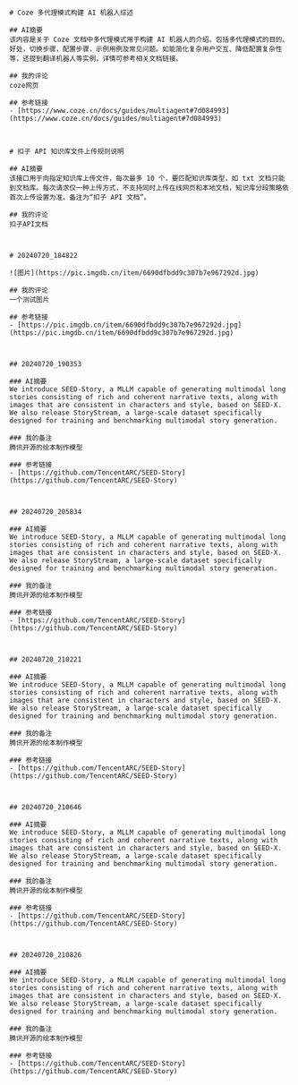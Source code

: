 


    # Coze 多代理模式构建 AI 机器人综述
    
    ## AI摘要
    该内容是关于 Coze 文档中多代理模式用于构建 AI 机器人的介绍。包括多代理模式的目的、好处，切换步骤，配置步骤，示例用例及常见问题。如能简化复杂用户交互、降低配置复杂性等，还提到翻译机器人等实例，详情可参考相关文档链接。
        
    ## 我的评论
    coze网页
        
    ## 参考链接
    - [https://www.coze.cn/docs/guides/multiagent#7d084993](https://www.coze.cn/docs/guides/multiagent#7d084993)
        
    

    # 扣子 API 知识库文件上传规则说明
    
    ## AI摘要
    该接口用于向指定知识库上传文件，每次最多 10 个，要匹配知识库类型，如 txt 文档只能到文档库。每次请求仅一种上传方式，不支持同时上传在线网页和本地文档，知识库分段策略依首次上传设置为准。备注为“扣子 API 文档”。
        
    ## 我的评论
    扣子API文档
        
    

    # 20240720_184822
    
    ![图片](https://pic.imgdb.cn/item/6690dfbdd9c307b7e967292d.jpg)
        
    ## 我的评论
    一个测试图片
        
    ## 参考链接
    - [https://pic.imgdb.cn/item/6690dfbdd9c307b7e967292d.jpg](https://pic.imgdb.cn/item/6690dfbdd9c307b7e967292d.jpg)
        
    

    ## 20240720_190353
    
    ### AI摘要
    We introduce SEED-Story, a MLLM capable of generating multimodal long stories consisting of rich and coherent narrative texts, along with images that are consistent in characters and style, based on SEED-X. We also release StoryStream, a large-scale dataset specifically designed for training and benchmarking multimodal story generation.
        
    ### 我的备注
    腾讯开源的绘本制作模型
        
    ### 参考链接
    - [https://github.com/TencentARC/SEED-Story](https://github.com/TencentARC/SEED-Story)
        
    

    ## 20240720_205834
    
    ### AI摘要
    We introduce SEED-Story, a MLLM capable of generating multimodal long stories consisting of rich and coherent narrative texts, along with images that are consistent in characters and style, based on SEED-X. We also release StoryStream, a large-scale dataset specifically designed for training and benchmarking multimodal story generation.
        
    ### 我的备注
    腾讯开源的绘本制作模型
        
    ### 参考链接
    - [https://github.com/TencentARC/SEED-Story](https://github.com/TencentARC/SEED-Story)
        
    

    ## 20240720_210221
    
    ### AI摘要
    We introduce SEED-Story, a MLLM capable of generating multimodal long stories consisting of rich and coherent narrative texts, along with images that are consistent in characters and style, based on SEED-X. We also release StoryStream, a large-scale dataset specifically designed for training and benchmarking multimodal story generation.
        
    ### 我的备注
    腾讯开源的绘本制作模型
        
    ### 参考链接
    - [https://github.com/TencentARC/SEED-Story](https://github.com/TencentARC/SEED-Story)
        
    

    ## 20240720_210646
    
    ### AI摘要
    We introduce SEED-Story, a MLLM capable of generating multimodal long stories consisting of rich and coherent narrative texts, along with images that are consistent in characters and style, based on SEED-X. We also release StoryStream, a large-scale dataset specifically designed for training and benchmarking multimodal story generation.
        
    ### 我的备注
    腾讯开源的绘本制作模型
        
    ### 参考链接
    - [https://github.com/TencentARC/SEED-Story](https://github.com/TencentARC/SEED-Story)
        
    

    ## 20240720_210826
    
    ### AI摘要
    We introduce SEED-Story, a MLLM capable of generating multimodal long stories consisting of rich and coherent narrative texts, along with images that are consistent in characters and style, based on SEED-X. We also release StoryStream, a large-scale dataset specifically designed for training and benchmarking multimodal story generation.
        
    ### 我的备注
    腾讯开源的绘本制作模型
        
    ### 参考链接
    - [https://github.com/TencentARC/SEED-Story](https://github.com/TencentARC/SEED-Story)
        
    